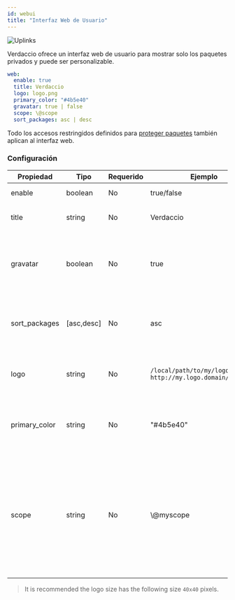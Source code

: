 ```yaml
---
id: webui
title: "Interfaz Web de Usuario"
---
```


![Uplinks](https://user-images.githubusercontent.com/558752/52916111-fa4ba980-32db-11e9-8a64-f4e06eb920b3.png)

Verdaccio ofrece un interfaz web de usuario para mostrar solo los paquetes privados y puede ser personalizable.

```yaml
web:
  enable: true
  title: Verdaccio
  logo: logo.png
  primary_color: "#4b5e40"
  gravatar: true | false
  scope: \@scope
  sort_packages: asc | desc
```

Todo los accesos restringidos definidos para [proteger paquetes](protect-your-dependencies.md) también aplican al interfaz web.

### Configuración

| Propiedad     | Tipo       | Requerido | Ejemplo                                                       | Soporte    | Descripcion                                                                                                                         |
| ------------- | ---------- | --------- | ------------------------------------------------------------- | ---------- | ----------------------------------------------------------------------------------------------------------------------------------- |
| enable        | boolean    | No        | true/false                                                    | all        | habilita la interfaz web                                                                                                            |
| title         | string     | No        | Verdaccio                                                     | all        | El título de la interfaz web                                                                                                        |
| gravatar      | boolean    | No        | true                                                          | `>v4`   | Gravatars will be generated under the hood if this property is enabled                                                              |
| sort_packages | [asc,desc] | No        | asc                                                           | `>v4`   | By default private packages are sorted by ascending                                                                                 |
| logo          | string     | No        | `/local/path/to/my/logo.png` `http://my.logo.domain/logo.png` | all        | a URI where logo is located (header logo)                                                                                           |
| primary_color | string     | No        | "#4b5e40"                                                     | `>4`    | The primary color to use throughout the UI (header, etc)                                                                            |
| scope         | string     | No        | \\@myscope                                                  | `>v3.x` | Si estas usando el registro por un scope specifico, define el @scope en el encabezado de la interfaz web (note: escapa @ con \\@) |

> It is recommended the logo size has the following size `40x40` pixels.